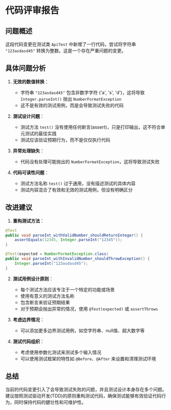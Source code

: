 # 代码评审报告

## 问题概述

这段代码变更在测试类 `ApiTest` 中新增了一行代码，尝试将字符串 `"123asdasd45"` 转换为整数。这是一个存在严重问题的变更。

## 具体问题分析

1. **无效的数值转换**：
   - 字符串 `"123asdasd45"` 包含非数字字符 ('a', 's', 'd')，这将导致 `Integer.parseInt()` 抛出 `NumberFormatException`
   - 这不是有效的测试用例，而是会导致测试失败的代码

2. **测试设计问题**：
   - 测试方法 `test()` 没有使用任何断言(assert)，只是打印输出，这不符合单元测试的最佳实践
   - 测试应该验证预期行为，而不是仅仅执行代码

3. **异常处理缺失**：
   - 代码没有处理可能抛出的 `NumberFormatException`，这将导致测试失败

4. **代码可读性问题**：
   - 测试方法名称 `test()` 过于通用，没有描述测试的具体内容
   - 测试内容混合了有效和无效的测试用例，但没有明确区分

## 改进建议

1. **重构测试方法**：
```java
@Test
public void parseInt_withValidNumber_shouldReturnInteger() {
    assertEquals(12345, Integer.parseInt("12345"));
}

@Test(expected = NumberFormatException.class)
public void parseInt_withInvalidNumber_shouldThrowException() {
    Integer.parseInt("123asdasd45");
}
```

2. **测试用例设计原则**：
   - 每个测试方法应该专注于一个特定的功能或场景
   - 使用有意义的测试方法名称
   - 包含断言来验证预期结果
   - 对于预期会抛出异常的情况，使用 `@Test(expected)` 或 `assertThrows`

3. **考虑边界情况**：
   - 可以添加更多边界测试用例，如空字符串、null值、超大数字等

4. **测试代码组织**：
   - 考虑使用参数化测试来测试多个输入情况
   - 可以使用测试框架的特性如 `@Before`、`@After` 来设置和清理测试环境

## 总结

当前的代码变更引入了会导致测试失败的问题，并且测试设计本身存在多个问题。建议按照测试驱动开发(TDD)的原则重构测试代码，确保测试能够有效验证代码行为，同时保持代码的健壮性和可维护性。